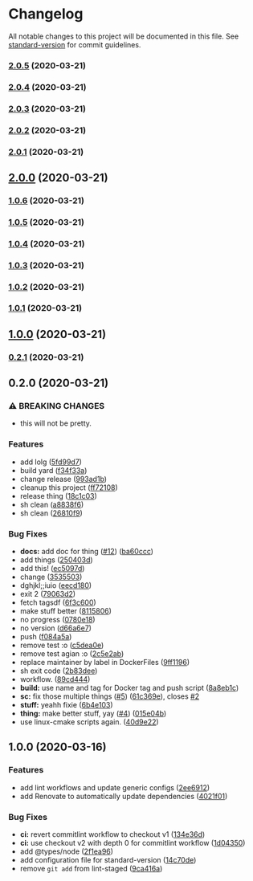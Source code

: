 # Changelog

All notable changes to this project will be documented in this file. See [standard-version](https://github.com/conventional-changelog/standard-version) for commit guidelines.

### [2.0.5](https://github.com/vidavidorra/github-action-renovate/compare/v2.0.4...v2.0.5) (2020-03-21)

### [2.0.4](https://github.com/vidavidorra/github-action-renovate/compare/v2.0.3...v2.0.4) (2020-03-21)

### [2.0.3](https://github.com/vidavidorra/github-action-renovate/compare/v2.0.2...v2.0.3) (2020-03-21)

### [2.0.2](https://github.com/vidavidorra/github-action-renovate/compare/v2.0.1...v2.0.2) (2020-03-21)

### [2.0.1](https://github.com/vidavidorra/github-action-renovate/compare/v2.0.0...v2.0.1) (2020-03-21)

## [2.0.0](https://github.com/vidavidorra/github-action-renovate/compare/v1.0.7...v2.0.0) (2020-03-21)

### [1.0.6](https://github.com/vidavidorra/github-action-renovate/compare/v1.0.5...v1.0.6) (2020-03-21)

### [1.0.5](https://github.com/vidavidorra/github-action-renovate/compare/v1.0.4...v1.0.5) (2020-03-21)

### [1.0.4](https://github.com/vidavidorra/github-action-renovate/compare/v1.0.3...v1.0.4) (2020-03-21)

### [1.0.3](https://github.com/vidavidorra/github-action-renovate/compare/v1.0.2...v1.0.3) (2020-03-21)

### [1.0.2](https://github.com/vidavidorra/github-action-renovate/compare/v1.0.1...v1.0.2) (2020-03-21)

### [1.0.1](https://github.com/vidavidorra/github-action-renovate/compare/v1.0.0...v1.0.1) (2020-03-21)

## [1.0.0](https://github.com/vidavidorra/github-action-renovate/compare/v0.2.1...v1.0.0) (2020-03-21)

### [0.2.1](https://github.com/vidavidorra/github-action-renovate/compare/v0.2.0...v0.2.1) (2020-03-21)

<a name="0.2.0"></a>

## 0.2.0 (2020-03-21)

### ⚠ BREAKING CHANGES

- this will not be pretty.

### Features

- add lolg ([5fd99d7](https://github.com/vidavidorra/github-action-renovate/commit/5fd99d7a8f3bf3bdbca61de62e05cbc2b87d3059))
- build yard ([f34f33a](https://github.com/vidavidorra/github-action-renovate/commit/f34f33a8f4b32222259ea1deb25abbb0b4441199))
- change release ([993ad1b](https://github.com/vidavidorra/github-action-renovate/commit/993ad1b41aecafd869884a4c2623dd881fbe93e0))
- cleanup this project ([ff72108](https://github.com/vidavidorra/github-action-renovate/commit/ff721083cb3d8d5c6cdcba92045a8b05bb363ed6))
- release thing ([18c1c03](https://github.com/vidavidorra/github-action-renovate/commit/18c1c03e8e6d89a419c64c4fc7d3f58105ea7577))
- sh clean ([a8838f6](https://github.com/vidavidorra/github-action-renovate/commit/a8838f6d91bfdea8a18db629c80682ff958a3d88))
- sh clean ([26810f9](https://github.com/vidavidorra/github-action-renovate/commit/26810f98bda259830b15e31f9857b00d60be76b7))

### Bug Fixes

- **docs:** add doc for thing ([#12](https://github.com/vidavidorra/github-action-renovate/issues/12)) ([ba60ccc](https://github.com/vidavidorra/github-action-renovate/commit/ba60ccc5a4adfb3aab683754531c565baaa9a72f))
- add things ([250403d](https://github.com/vidavidorra/github-action-renovate/commit/250403d1ca0dbe9c7cfcaacd69158eba251ea19b))
- add this! ([ec5097d](https://github.com/vidavidorra/github-action-renovate/commit/ec5097d0a0f2dbb4dafc92c7a304a77c2754566e))
- change ([3535503](https://github.com/vidavidorra/github-action-renovate/commit/3535503305c2687126715ce6a5e48724627ef510))
- dghjkl;;iuio ([eecd180](https://github.com/vidavidorra/github-action-renovate/commit/eecd1801cb1e218f9eda2969f2573c5e87a79dbf))
- exit 2 ([79063d2](https://github.com/vidavidorra/github-action-renovate/commit/79063d280de6d04cfa2b259af5f4845f2ab55e18))
- fetch tagsdf ([6f3c600](https://github.com/vidavidorra/github-action-renovate/commit/6f3c6005fcf8af22262b24a78c1f8f8993c79f67))
- make stuff better ([8115806](https://github.com/vidavidorra/github-action-renovate/commit/8115806c74e98cbf83cb30d62a5911c285391ab3))
- no progress ([0780e18](https://github.com/vidavidorra/github-action-renovate/commit/0780e1878cddf2b0e881653adf9ed92657554838))
- no version ([d66a6e7](https://github.com/vidavidorra/github-action-renovate/commit/d66a6e72b6aa1491546a02dc55bf3a58281d808a))
- push ([f084a5a](https://github.com/vidavidorra/github-action-renovate/commit/f084a5a1ad7bc340df77a35417468103c0950762))
- remove test :o ([c5dea0e](https://github.com/vidavidorra/github-action-renovate/commit/c5dea0e43c01ca4fdd28d9a707aef00f3ceebf56))
- remove test agian :o ([2c5e2ab](https://github.com/vidavidorra/github-action-renovate/commit/2c5e2abe326fc7d6aaa96e8a7ce13ed54ca73078))
- replace maintainer by label in DockerFiles ([9ff1196](https://github.com/vidavidorra/github-action-renovate/commit/9ff119667fe2805acb7080bd05bb0f167f156619))
- sh exit code ([2b83dee](https://github.com/vidavidorra/github-action-renovate/commit/2b83dee33e4be70654e543e21680ebbc840f7425))
- workflow. ([89cd444](https://github.com/vidavidorra/github-action-renovate/commit/89cd4443a411abf0a5efa66560dafc6993c9801f))
- **build:** use name and tag for Docker tag and push script ([8a8eb1c](https://github.com/vidavidorra/github-action-renovate/commit/8a8eb1c1089ce05d8c76c88cfcbdc93431dc6b7f))
- **sc:** fix those multiple things ([#5](https://github.com/vidavidorra/github-action-renovate/issues/5)) ([61c369e](https://github.com/vidavidorra/github-action-renovate/commit/61c369edc0a28c78b5f43f5dbe64b2bf1207ac6b)), closes [#2](https://github.com/vidavidorra/github-action-renovate/issues/2)
- **stuff:** yeahh fixie ([6b4e103](https://github.com/vidavidorra/github-action-renovate/commit/6b4e1037a8eb8d1296a4d684a7d539b32b3ee69b))
- **thing:** make better stuff, yay ([#4](https://github.com/vidavidorra/github-action-renovate/issues/4)) ([015e04b](https://github.com/vidavidorra/github-action-renovate/commit/015e04bdfea89d58063a6ed30717401c2b3625a4))
- use linux-cmake scripts again. ([40d9e22](https://github.com/vidavidorra/github-action-renovate/commit/40d9e22dc9739f0ce566fac7239c49b7e2cf161b))

## 1.0.0 (2020-03-16)

### Features

- add lint workflows and update generic configs ([2ee6912](https://github.com/vidavidorra/repo-template/commit/2ee691247b656456eb97436c257c46b9fb955818))
- add Renovate to automatically update dependencies ([4021f01](https://github.com/vidavidorra/repo-template/commit/4021f0118d1f445e4a39a95cbcdd2dba52c70051))

### Bug Fixes

- **ci:** revert commitlint workflow to checkout v1 ([134e36d](https://github.com/vidavidorra/repo-template/commit/134e36dc47fea25980d6bcf7074be61f2521fbdf))
- **ci:** use checkout v2 with depth 0 for commitlint workflow ([1d04350](https://github.com/vidavidorra/repo-template/commit/1d04350a2c06ffd7b9a6f471dac5da158ca26612))
- add @types/node ([2f1ea96](https://github.com/vidavidorra/repo-template/commit/2f1ea967780af1d384daf7882f233c1e89ef1ef1))
- add configuration file for standard-version ([14c70de](https://github.com/vidavidorra/repo-template/commit/14c70de4ce3b80c9a0f05024b5123fb633a0608b))
- remove `git add` from lint-staged ([9ca416a](https://github.com/vidavidorra/repo-template/commit/9ca416aaac4fe3130a5c6f2846532a948c0008e9))
